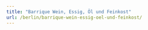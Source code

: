 ```yaml
---
title: "Barrique Wein, Essig, Öl und Feinkost"
url: /berlin/barrique-wein-essig-oel-und-feinkost/
---
```

